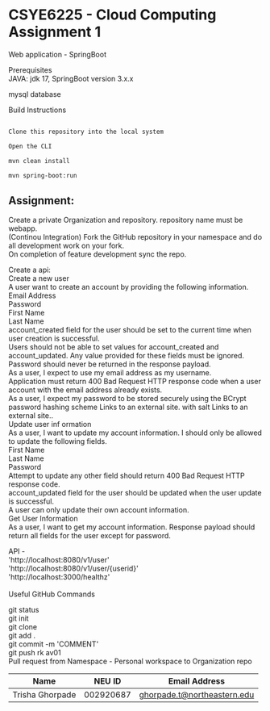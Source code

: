 # CSYE6225 - Cloud Computing Assignment 1

Web application - SpringBoot <br/>

Prerequisites<br/>
JAVA: jdk 17, SpringBoot version 3.x.x<br/>

mysql  database<br/>


Build Instructions<br/>

```bash

Clone this repository into the local system

Open the CLI

mvn clean install

mvn spring-boot:run
```


## Assignment:

Create a private Organization and repository. repository name must be webapp.<br/>
(Continou Integration) Fork the GitHub repository in your namespace and do all development work on your fork.<br/>
On completion of feature development sync the repo.<br/>

Create a api:<br/>
Create a new user<br/>
A user want to create an account by providing the following information.<br/>
Email Address<br/>
Password<br/>
First Name<br/>
Last Name<br/>
account_created field for the user should be set to the current time when user creation is successful.<br/>
Users should not be able to set values for account_created and account_updated. Any value provided for these fields must be ignored.<br/>
Password should never be returned in the response payload.<br/>
As a user,  I expect to use my email address as my username.<br/>
Application must return 400 Bad Request HTTP response code when a user account with the email address already exists.<br/>
As a user, I expect my password to be stored securely using the BCrypt password hashing scheme Links to an external site. with salt Links to an external site..<br/>
Update user inf ormation<br/>
As a user, I want to update my account information. I should only be allowed to update the following fields.<br/>
First Name<br/>
Last Name<br/>
Password<br/>
Attempt to update any other field should return 400 Bad Request HTTP response code.<br/>
account_updated field for the user should be updated when the user update is successful.<br/>
A user can only update their own account information.<br/>
Get User Information<br/>
As a user, I want to get my account information. Response payload should return all fields for the user except for password.<br/>

API - <br/>
'http://localhost:8080/v1/user'<br/>
'http://localhost:8080/v1/user/{userid}'<br/>
'http://localhost:3000/healthz'<br/>
<br/>
Useful GitHub Commands<br/>

git status<br/>
git init<br/>
git clone <br/>
git add .<br/>
git commit -m 'COMMENT'<br/>
git push rk av01<br/>
Pull request from Namespace - Personal workspace to Organization repo<br/>

|Name	         | NEU ID	 |   Email Address              |
|----------------|-----------|------------------------------|
|Trisha Ghorpade |002920687  | ghorpade.t@northeastern.edu  |
